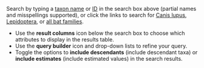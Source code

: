 Search by typing a [taxon name](/search?query=tax_name%28Capra%20hircus%29&result=taxon&includeEstimates=true&summaryValues=count&taxonomy=ncbi&size=10) or [ID](/search?query=tax_eq%289925%29&result=taxon&includeEstimates=true&summaryValues=count&taxonomy=ncbi&size=10) in the search box above (partial names and misspellings supported), or click the links to search for [Canis lupus](/search?query=tax_name%289612%5BCanis%20lupus%5D%29&result=taxon&summaryValues=count&taxonomy=ncbi), [Lepidoptera](/search?query=tax_name%287088%5BLepidoptera%5D%29&result=taxon&includeEstimates=true&taxonomy=ncbi), or [all bat families](/search?query=tax_tree%289397%5BChiroptera%5D%29%20AND%20tax_rank%28family%29&result=taxon&includeEstimates=true&taxonomy=ncbi).

- Use the **result columns** icon below the search box to choose which attributes to display in the results table.
- Use the **query builder** icon and drop-down lists to refine your query.
- Toggle the options to **include descendants** (include descendant taxa) or **include estimates** (include estimated values) in the search results.

